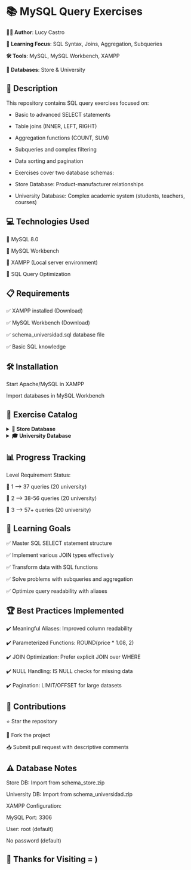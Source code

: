 # 📚 MySQL Query Exercises

**👨‍💻 Author**: Lucy Castro

**🧠 Learning Focus**: SQL Syntax, Joins, Aggregation, Subqueries

**🛠️ Tools**: MySQL, MySQL Workbench, XAMPP

**💾 Databases**: Store & University


## 📄 Description

This repository contains SQL query exercises focused on:

- Basic to advanced SELECT statements

- Table joins (INNER, LEFT, RIGHT)

- Aggregation functions (COUNT, SUM)

- Subqueries and complex filtering

- Data sorting and pagination

- Exercises cover two database schemas:

- Store Database: Product-manufacturer relationships

- University Database: Complex academic system (students, teachers, courses)

## 💻 Technologies Used

🔹 MySQL 8.0

🔹 MySQL Workbench

🔹 XAMPP (Local server environment)

🔹 SQL Query Optimization


## 📋 Requirements

✅ XAMPP installed (Download)

✅ MySQL Workbench (Download)

✅ schema_universidad.sql database file

✅ Basic SQL knowledge


## 🛠️ Installation

Start Apache/MySQL in XAMPP

Import databases in MySQL Workbench


## 📂 Exercise Catalog


<details> <summary><strong>🛒 Store Database </strong></summary>

  
Core Concepts:

Column aliases and calculations

String/number functions (ROUND, UPPER, SUBSTRING)

Sorting and pagination (LIMIT/OFFSET)

JOIN operations (INNER, LEFT)

Subqueries and comparative filters

</details><details> <summary><strong>🎓 University Database </strong></summary>

  Core Concepts:

Multi-table JOIN operations

NULL value handling

Date filtering (YEAR)

Aggregation (COUNT, SUM)

LEFT/RIGHT JOIN differences

</details>


## 📊 Progress Tracking

Level	Requirement	Status:

🥉 1 --> 37 queries (20 university)

🥈 2 -->	38-56 queries (20 university)

🥇 3 -->	57+ queries (20 university)


## 🎯 Learning Goals

✅ Master SQL SELECT statement structure

✅ Implement various JOIN types effectively

✅ Transform data with SQL functions

✅ Solve problems with subqueries and aggregation

✅ Optimize query readability with aliases


## 🏆 Best Practices Implemented

✔️ Meaningful Aliases: Improved column readability

✔️ Parameterized Functions: ROUND(price * 1.08, 2)

✔️ JOIN Optimization: Prefer explicit JOIN over WHERE

✔️ NULL Handling: IS NULL checks for missing data

✔️ Pagination: LIMIT/OFFSET for large datasets


## 🤝 Contributions

⭐ Star the repository

🍴 Fork the project

📥 Submit pull request with descriptive comments


## ⚠️ Database Notes

Store DB: Import from schema_store.zip

University DB: Import from schema_universidad.zip

XAMPP Configuration:

MySQL Port: 3306

User: root (default)

No password (default)

## 🚀 Thanks for Visiting = )
